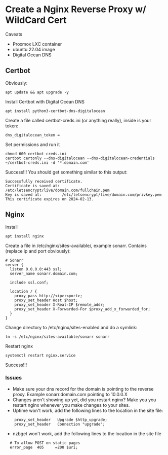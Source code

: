 # Create a Nginx Reverse Proxy w/ WildCard Cert

Caveats 
- Proxmox LXC container 
- ubuntu 22.04 image
- Digital Ocean DNS 

## Certbot

Obviously:
```
apt update && apt upgrade -y
```

Install Certbot with Digital Ocean DNS
```
apt install python3-certbot-dns-digitalocean
```

Create a file called certbot-creds.ini (or anything really), inside is your token:
```
dns_digitalocean_token = 
```

Set permissions and run it
```
chmod 600 certbot-creds.ini 
certbot certonly --dns-digitalocean --dns-digitalocean-credentials ~/certbot-creds.ini -d '*.domain.com'
```

Success!!! You should get something similar to this output:
```
Successfully received certificate.
Certificate is saved at: /etc/letsencrypt/live/domain.com/fullchain.pem
Key is saved at:         /etc/letsencrypt/live/domain.com/privkey.pem
This certificate expires on 2024-02-13.
```

## Nginx

Install 
```
apt install nginx
```

Create a file in /etc/nginx/sites-available/, example sonarr. Contains (replace ip and port obviously):
```
# Sonarr
server {
  listen 0.0.0.0:443 ssl;
  server_name sonarr.domain.com;

  include ssl.conf;

  location / {
    proxy_pass http://<ip>:<port>;
    proxy_set_header Host $host;
    proxy_set_header X-Real-IP $remote_addr;
    proxy_set_header X-Forwarded-For $proxy_add_x_forwarded_for;
  }
}
```

Change directory to /etc/nginx/sites-enabled and do a symlink:
```
ln -s /etc/nginx/sites-available/sonarr sonarr
```

Restart nginx
```
systemctl restart nginx.service
```

Success!!!

### Issues
- Make sure your dns record for the domain is pointing to the reverse proxy. Example sonarr.domain.com pointing to 10.0.0.X 
- Changes aren't showing up yet, did you restart nginx? Make you you restart nginx whenever you make changes to your sites.
- Uptime won't work, add the following lines to the location in the site file:
```
    proxy_set_header   Upgrade $http_upgrade;
    proxy_set_header   Connection "upgrade";

```
- nzbget won't work, add the following lines to the location in the site file
```
  # To allow POST on static pages
  error_page  405     =200 $uri;

```